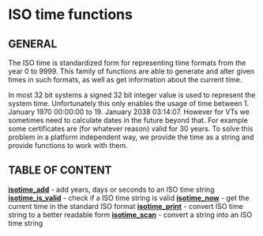 # ISO time functions

## GENERAL

The ISO time is standardized form for representing time formats from the year 0 to 9999. This family of functions are able to generate and alter given times in such formats, as well as get information about the current time.

In most 32 bit systems a signed 32 bit integer value is used to represent the system time. Unfortunately this only enables the usage of time between 1. January 1970 00:00:00 to 19. January 2038 03:14:07. However for VTs we sometimes need to calculate dates in the future beyond that. For example some certificates are (for whatever reason) valid for 30 years. To solve this problem in a platform independent way, we provide the time as a string and provide functions to work with them.

## TABLE OF CONTENT

**[isotime_add](isotime_add.md)** - add years, days or seconds to an ISO time string
**[isotime_is_valid](isotime_is_valid.md)** - check if a ISO time string is valid
**[isotime_now](isotime_now.md)** - get the current time in the standard ISO format
**[isotime_print](isotime_print.md)** - convert ISO time string to a better readable form
**[isotime_scan](isotime_scan.md)** - convert a string into an ISO time string
